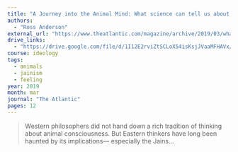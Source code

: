 ```yaml
---
title: "A Journey into the Animal Mind: What science can tell us about how other creatures experience the world"
authors:
  - "Ross Anderson"
external_url: "https://www.theatlantic.com/magazine/archive/2019/03/what-the-crow-knows/580726/"
drive_links:
  - "https://drive.google.com/file/d/1I12E2rviZtSCLoX54isKsjJVaaMFHAVx/view?usp=drivesdk"
course: ideology
tags:
  - animals
  - jainism
  - feeling
year: 2019
month: mar
journal: "The Atlantic"
pages: 12
---
```


> Western philosophers did not hand
down a rich tradition of thinking about
animal consciousness. But Eastern thinkers
have long been haunted by its implications—
especially the Jains...
